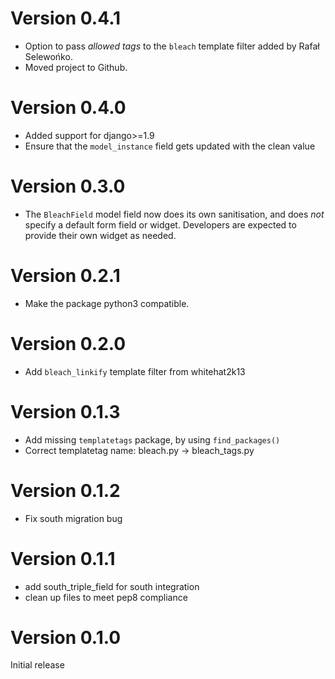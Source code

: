 Version 0.4.1
=============

* Option to pass *allowed tags* to the `bleach` template filter added by Rafał Selewońko.
* Moved project to Github.

Version 0.4.0
=============

* Added support for django>=1.9
* Ensure that the `model_instance` field gets updated with the clean value


Version 0.3.0
=============

* The `BleachField` model field now does its own sanitisation,
  and does *not* specify a default form field or widget.
  Developers are expected to provide their own widget as needed.

Version 0.2.1
=============

* Make the package python3 compatible.

Version 0.2.0
=============

* Add `bleach_linkify` template filter from whitehat2k13

Version 0.1.3
=============

* Add missing `templatetags` package, by using `find_packages()`
* Correct templatetag name: bleach.py -> bleach_tags.py

Version 0.1.2
=============

* Fix south migration bug

Version 0.1.1
=============

* add south_triple_field for south integration
* clean up files to meet pep8 compliance

Version 0.1.0
=============

Initial release

